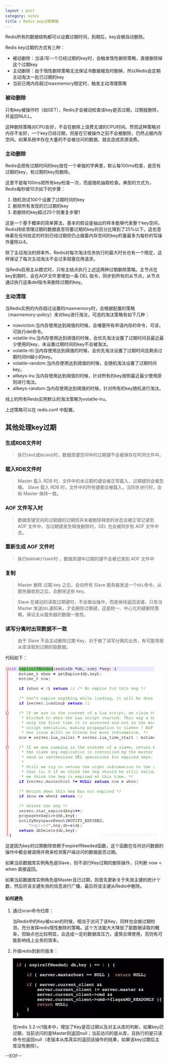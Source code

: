 ```yaml
---
layout : post
category: notes
title : Redis key过期策略
---
```

Redis所有的数据结构都可以设置过期时间，到期后，key会被自动删除。

Redis key过期的方式有三种：

- 被动删除：当读/写一个已经过期的key时，会触发惰性删除策略，直接删除掉这个过期key
- 主动删除：由于惰性删除策略无法保证冷数据被及时删掉，所以Redis会定期主动淘汰一批已过期的key
- 当前已用内存超过maxmemory限定时，触发主动清理策略

### 被动删除

只有key被操作时（如GET），Redis才会被动检查该key是否过期，过期就删除，并返回NULL。

这种删除策略对CPU友好，不会在删除上浪费无谓的CPU时间。然而这种策略对内存不友好，一个key已经过期，但是在它被操作之前不会被删除，仍然占据内存空间。如果系统中存在大量的不会被访问的数据，就会造成资源浪费。

### 主动删除

Redis会把有过期时间的key放在一个单独的字典里，默认每100ms检查，是否有过期的key，有过期的key则删除。

这里不是每100ms把所有key检查一次，而是随机抽取检查。典型的方式为，Redis每秒做10次如下的步骤：

1. 随机测试100个设置了过期时间的key
2. 删除所有发现的已过期的key
3. 若删除的key超过25个则重复步骤1

这是一个基于概率的简单算法，基本的假设是抽出的样本能够代表整个key空间，Redis持续清理过期的数据直至将要过期的key的百分比降到了25%以下。这也意味着在任何给定的时刻已经过期但仍占据着内存空间的key的量最多为每秒的写操作量除以4。

除了主动淘汰的频率外，Redis对每次淘汰任务执行的最大时长也有一个限定，这样保证了每次主动淘汰不会过多阻塞应用请求。

当Redis启用主从模式时，只有主结点执行上述这两种过期删除策略。主节点在key到期时，会在AOF文件里增加一条 DEL 指令，同步到所有的从节点，从节点通过执行这条del指令来删除过期的key。

### 主动清理

当Redis实例的内存超过设置的maxmemory时，会根据配置的策略（maxmemory-policy）来对key进行淘汰，可选的淘汰策略有如下几种：

- noeviction:当内存使用达到阈值的时候，会堵塞所有申请内存的命令，可读，可执行del命令。
- volatile-lru:当内存使用达到阈值的时候，会优先淘汰设置了过期时间且最近最少使用的key，未设置过期时间的key不会被淘汰。
- volatile-ttl:当内存使用达到阈值的时候，会优先淘汰设置了过期时间且剩余过期时间ttl越小的key。
- volatile-random:当内存使用达到阈值的时候，会随机淘汰设置了过期时间key。
- allkeys-lru:当内存使用达到阈值的时候，针对所有的key按照最近最少使用原则进行淘汰。
- allkeys-random:当内存使用达到阈值的时候，针对所有的key随机进行淘汰。

线上的所有Reids实例默认的淘汰策略为volatile-lru。

上述策略可以在 redis.conf 中配置。

## 其他处理key过期

### 生成RDB文件时

> 执行`SAVE`或`BGSAVE`时，数据库键空间中的过期键不会被保存在RDB文件中。

### 载入RDB文件时

> Master 载入 RDB 时，文件中的未过期的键会被正常载入，过期键则会被忽略。
> Slave 载入 RDB 时，文件中的所有键都会被载入，当同步进行时，会和 Master 保持一致。

### AOF 文件写入时

> 数据库键空间的过期键的过期但并未被删除释放的状态会被正常记录到 AOF 文件中，当过期键发生释放删除时，DEL 也会被同步到 AOF 文件中去。

### 重新生成 AOF 文件时

> 执行`BGREWRITEAOF`时 ，数据库键中过期的键不会被记录到 AOF 文件中

### 复制

> Master 删除 过期 key 之后，会向所有 Slave 服务器发送一个`DEL`命令，从服务器收到之后，会删除这些 key。

> Slave 在被动的读取过期键时，不会做出操作，而是继续返回该键，只有当 Master 发送`DEL`通知来，才会删除过期键，这是统一、中心化的键删除策略，保证主从服务器的数据一致性。

### 读写分离时出现数据不一致

> 由于 Slave 不会主动删除过期 Key，对于做了读写分离的业务，有可能导致从库读取到过期的脏数据。

代码如下：

![image](/assets/post-images/expireIfNeeded.png)

这是因为key的过期删除依赖于expireIfNeeded函数，这个函数在任何访问数据的操作中都会被调用并用来检测客户端访问的数据是否过期。

如果当前数据库实例角色是Slave，则不进行Key过期的删除操作，只判断 now < when 直接返回。

如果当前数据库实例角色是Master且已过期，则首先更新关于失效主键的统计个数，然后将该主键失效的信息进行广播，最后将该主键从Redis中删除。

#### 如何避免

1. 通过scan命令扫库：

	当Redis中的Key被scan的时候，相当于访问了该Key，同样也会做过期检测，充分发挥redis惰性删除的策略。这个方法能大大降低了脏数据读取的概率，但缺点也比较明显，会造成一定的数据库压力，谨慎合理使用，否则有可能影响线上业务的效率。

2. 升级redis到新的版本：

	![image](/assets/post-images/redisReadExpireKey.png)

	在redis 3.2-rc1版本中，增加了Key是否过期以及对主从库的判断，如果key已过期，当前访问的是Master则返回null；当前访问的是从库，且执行的是只读命令也返回null（老版本从库真实的返回该操作的结果，如果该key过期后主库没有删除）。


--EOF--


